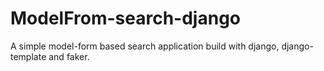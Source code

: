 # ModelFrom-search-django
A simple model-form based search application build with django, django-template and faker.
